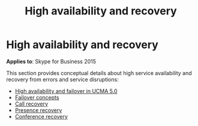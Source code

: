 ﻿---
title: High availability and recovery
description: Describes high availability and recovery as it applies to Skype for Business 2015 and provides links to various topics.
TOCTitle: High availability and recovery
ms:assetid: 9b356d12-2faa-44b6-a95c-0f7a3a5eb84c
ms:mtpsurl: https://msdn.microsoft.com/library/Dn466065(v=office.16)
ms:contentKeyID: 65240000
ms.date: 07/27/2015
mtps_version: v=office.16
---

# High availability and recovery

**Applies to**: Skype for Business 2015

This section provides conceptual details about high service availability and recovery from errors and service disruptions:

- [High availability and failover in UCMA 5.0](high-availability-and-failover-in-ucma-5-0.md)
- [Failover concepts](failover-concepts.md)
- [Call recovery](call-recovery.md)
- [Presence recovery](presence-recovery.md)
- [Conference recovery](conference-recovery.md)

